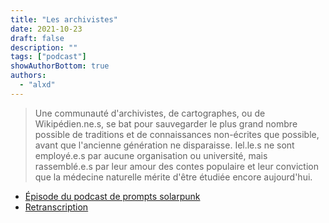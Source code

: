 ```yaml
---
title: "Les archivistes"
date: 2021-10-23
draft: false
description: ""
tags: ["podcast"]
showAuthorBottom: true
authors:
  - "alxd"
---
```


> Une communauté d'archivistes, de cartographes, ou de Wikipédien.ne.s, se bat pour sauvegarder le plus grand nombre possible de traditions et de connaissances non-écrites que possible, avant que l'ancienne génération ne disparaisse. Iel.le.s ne sont employé.e.s par aucune organisation ou université, mais rassemblé.e.s par leur amour des contes populaire et leur conviction que la médecine naturelle mérite d'être étudiée encore aujourd'hui.

- [Épisode du podcast de prompts solarpunk](https://podcast.tomasino.org/@SolarpunkPrompts/episodes/the-archivists)
- [Retranscription](https://wiki.tomasino.org/writing/Solarpunk-Prompts---The-Archivists)
